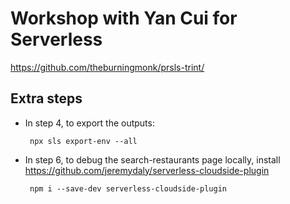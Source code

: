 # Workshop with Yan Cui for Serverless

https://github.com/theburningmonk/prsls-trint/

## Extra steps

- In step 4, to export the outputs:

       npx sls export-env --all

- In step 6, to debug the search-restaurants page locally, install https://github.com/jeremydaly/serverless-cloudside-plugin

       npm i --save-dev serverless-cloudside-plugin
